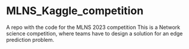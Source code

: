 # MLNS_Kaggle_competition
A repo with the code for the MLNS 2023 competition
This is a Network science competition, where teams have to design a solution for an edge prediction problem.
